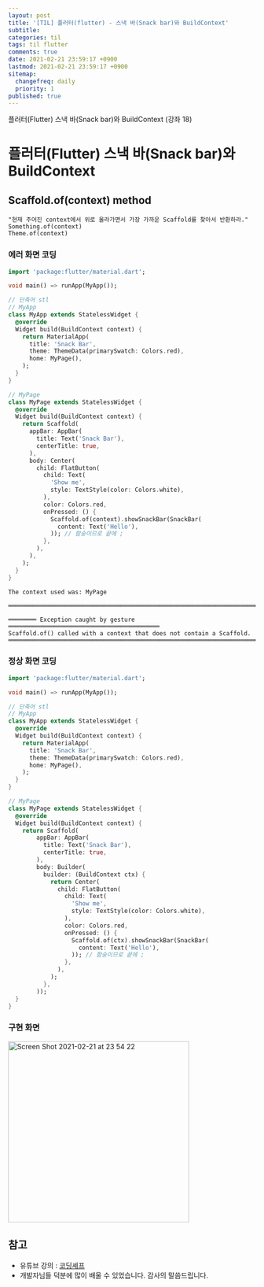 ```yaml
---
layout: post
title: '[TIL] 플러터(flutter) - 스낵 바(Snack bar)와 BuildContext'
subtitle: 
categories: til
tags: til flutter
comments: true
date: 2021-02-21 23:59:17 +0900
lastmod: 2021-02-21 23:59:17 +0900
sitemap:
  changefreq: daily
  priority: 1
published: true
---
```


플러터(Flutter) 스낵 바(Snack bar)와 BuildContext (강좌 18)<br />

# 플러터(Flutter) 스낵 바(Snack bar)와 BuildContext

## Scaffold.of(context) method

```
"현재 주어진 context에서 위로 올라가면서 가장 가까운 Scaffold를 찾아서 반환하라."
Something.of(context)
Theme.of(context)
```

### 에러 화면 코딩

```dart
import 'package:flutter/material.dart';

void main() => runApp(MyApp());

// 단축어 stl
// MyApp
class MyApp extends StatelessWidget {
  @override
  Widget build(BuildContext context) {
    return MaterialApp(
      title: 'Snack Bar',
      theme: ThemeData(primarySwatch: Colors.red),
      home: MyPage(),
    );
  }
}

// MyPage
class MyPage extends StatelessWidget {
  @override
  Widget build(BuildContext context) {
    return Scaffold(
      appBar: AppBar(
        title: Text('Snack Bar'),
        centerTitle: true,
      ),
      body: Center(
        child: FlatButton(
          child: Text(
            'Show me',
            style: TextStyle(color: Colors.white),
          ),
          color: Colors.red,
          onPressed: () {
            Scaffold.of(context).showSnackBar(SnackBar(
              content: Text('Hello'),
            )); // 함숭이므로 끝에 ;
          },
        ),
      ),
    );
  }
}

```

```
The context used was: MyPage

════════════════════════════════════════════════════════════════════════════════

════════ Exception caught by gesture ═══════════════════════════════════════════
Scaffold.of() called with a context that does not contain a Scaffold.
════════════════════════════════════════════════════════════════════════════════
```

### 정상 화면 코딩

```dart
import 'package:flutter/material.dart';

void main() => runApp(MyApp());

// 단축어 stl
// MyApp
class MyApp extends StatelessWidget {
  @override
  Widget build(BuildContext context) {
    return MaterialApp(
      title: 'Snack Bar',
      theme: ThemeData(primarySwatch: Colors.red),
      home: MyPage(),
    );
  }
}

// MyPage
class MyPage extends StatelessWidget {
  @override
  Widget build(BuildContext context) {
    return Scaffold(
        appBar: AppBar(
          title: Text('Snack Bar'),
          centerTitle: true,
        ),
        body: Builder(
          builder: (BuildContext ctx) {
            return Center(
              child: FlatButton(
                child: Text(
                  'Show me',
                  style: TextStyle(color: Colors.white),
                ),
                color: Colors.red,
                onPressed: () {
                  Scaffold.of(ctx).showSnackBar(SnackBar(
                    content: Text('Hello'),
                  )); // 함숭이므로 끝에 ;
                },
              ),
            );
          },
        ));
  }
}
```


### 구현 화면
<img width="368" alt="Screen Shot 2021-02-21 at 23 54 22" src="https://user-images.githubusercontent.com/59175609/108628894-99de3c80-74a0-11eb-8cc2-9228d317196c.png">



## 참고
- 유튜브 강의 : [코딩셰프](https://www.youtube.com/channel/UC_2ge45JCuJH1z6VYt4iCgQ)
- 개발자님들 덕분에 많이 배울 수 있었습니다. 감사의 말씀드립니다.<br/>